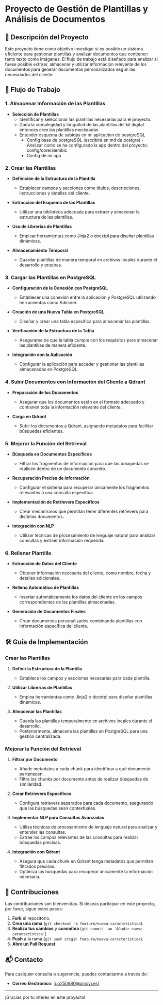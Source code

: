 # Proyecto de Gestión de Plantillas y Análisis de Documentos

## 📄 Descripción del Proyecto

Este proyecto tiene como objetivo investigar si es posible un sistema eficiente para gestionar plantillas y analizar documentos que contienen tanto texto como imágenes. El flujo de trabajo está diseñado para analizar si fuese posible extraer, almacenar y utilizar información relevante de los documentos para generar documentos personalizados según las necesidades del cliente.

## 🚀 Flujo de Trabajo

### 1. Almacenar Información de las Plantillas

- **Selección de Plantillas**
  - Identificar y seleccionar las plantillas necesarias para el proyecto.
  - Dada la complegidad y longuitud de las plantillas del kit digital entonces creo las plantillas mockeadas
  - Entender esquema de subidas en mi aplicacion de postgreSQL
    - Config base de postgreSQL (escribiré en md de postgre)
        -Analizar como se ha configurado la app dentro del proyecto: config/core/alembic
    - Config de mi app

### 2. Crear las Plantillas

- **Definición de la Estructura de la Plantilla**
  - Establecer campos y secciones como títulos, descripciones, instrucciones y detalles del cliente.

- **Extracción del Esquema de las Plantillas**
  - Utilizar una biblioteca adecuada para extraer y almacenar la estructura de las plantillas.

- **Uso de Librerías de Plantillas**
  - Emplear herramientas como Jinja2 o docxtpl para diseñar plantillas dinámicas.
  
- **Almacenamiento Temporal**
  - Guardar plantillas de manera temporal en archivos locales durante el desarrollo y pruebas.

### 3. Cargar las Plantillas en PostgreSQL

- **Configuración de la Conexión con PostgreSQL**
  - Establecer una conexión entre la aplicación y PostgreSQL utilizando herramientas como Adminer.
  
- **Creación de una Nueva Tabla en PostgreSQL**
  - Diseñar y crear una tabla específica para almacenar las plantillas.
  
- **Verificación de la Estructura de la Tabla**
  - Asegurarse de que la tabla cumple con los requisitos para almacenar las plantillas de manera eficiente.
  
- **Integración con la Aplicación**
  - Configurar la aplicación para acceder y gestionar las plantillas almacenadas en PostgreSQL.

### 4. Subir Documentos con Información del Cliente a Qdrant

- **Preparación de los Documentos**
  - Asegurar que los documentos están en el formato adecuado y contienen toda la información relevante del cliente.
  
- **Carga en Qdrant**
  - Subir los documentos a Qdrant, asignando metadatos para facilitar búsquedas eficientes.

### 5. Mejorar la Función del Retrieval

- **Búsqueda en Documentos Específicos**
  - Filtrar los fragmentos de información para que las búsquedas se realicen dentro de un documento concreto.
  
- **Recuperación Precisa de Información**
  - Configurar el sistema para recuperar únicamente los fragmentos relevantes a una consulta específica.
  
- **Implementación de Retrievers Específicos**
  - Crear mecanismos que permitan tener diferentes retrievers para distintos documentos.
  
- **Integración con NLP**
  - Utilizar técnicas de procesamiento de lenguaje natural para analizar consultas y extraer información requerida.

### 6. Rellenar Plantilla

- **Extracción de Datos del Cliente**
  - Obtener información necesaria del cliente, como nombre, fecha y detalles adicionales.
  
- **Relleno Automático de Plantillas**
  - Insertar automáticamente los datos del cliente en los campos correspondientes de las plantillas almacenadas.
  
- **Generación de Documentos Finales**
  - Crear documentos personalizados combinando plantillas con información específica del cliente.

## 🛠️ Guía de Implementación

### Crear las Plantillas

1. **Definir la Estructura de la Plantilla**
   - Establece los campos y secciones necesarias para cada plantilla.

2. **Utilizar Librerías de Plantillas**
   - Emplea herramientas como Jinja2 o docxtpl para diseñar plantillas dinámicas.

3. **Almacenar las Plantillas**
   - Guarda las plantillas temporalmente en archivos locales durante el desarrollo.
   - Posteriormente, almacena las plantillas en PostgreSQL para una gestión centralizada.

### Mejorar la Función del Retrieval

1. **Filtrar por Documento**
   - Añade metadatos a cada chunk para identificar a qué documento pertenecen.
   - Filtra los chunks por documento antes de realizar búsquedas de similaridad.

2. **Crear Retrievers Específicos**
   - Configura retrievers separados para cada documento, asegurando que las búsquedas sean contextuales.

3. **Implementar NLP para Consultas Avanzadas**
   - Utiliza técnicas de procesamiento de lenguaje natural para analizar y entender las consultas.
   - Extrae los campos relevantes de las consultas para realizar búsquedas precisas.

4. **Integración con Qdrant**
   - Asegura que cada chunk en Qdrant tenga metadatos que permitan filtrados precisos.
   - Optimiza las búsquedas para recuperar únicamente la información necesaria.

## 🤝 Contribuciones

Las contribuciones son bienvenidas. Si deseas participar en este proyecto, por favor, sigue estos pasos:

1. **Fork** el repositorio.
2. **Crea una rama** (`git checkout -b feature/nueva-característica`).
3. **Realiza tus cambios** y **commitea** (`git commit -am 'Añadir nueva característica'`).
4. **Push** a la rama (`git push origin feature/nueva-característica`).
5. **Abre un Pull Request**.

## 📬 Contacto

Para cualquier consulta o sugerencia, puedes contactarme a través de:

- **Correo Electrónico**: [uo250680@uniovi.es]

---

¡Gracias por tu interés en este proyecto!

